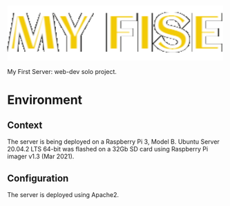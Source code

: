 <img src="media/title.png" alt="Title" width="500"/>

My First Server: web-dev solo project. 

# Environment

## Context

The server is being deployed on a Raspberry Pi 3, Model B.
Ubuntu Server 20.04.2 LTS 64-bit was flashed on a 32Gb SD card using Raspberry Pi imager v1.3 (Mar 2021).

## Configuration

The server is deployed using Apache2. 
